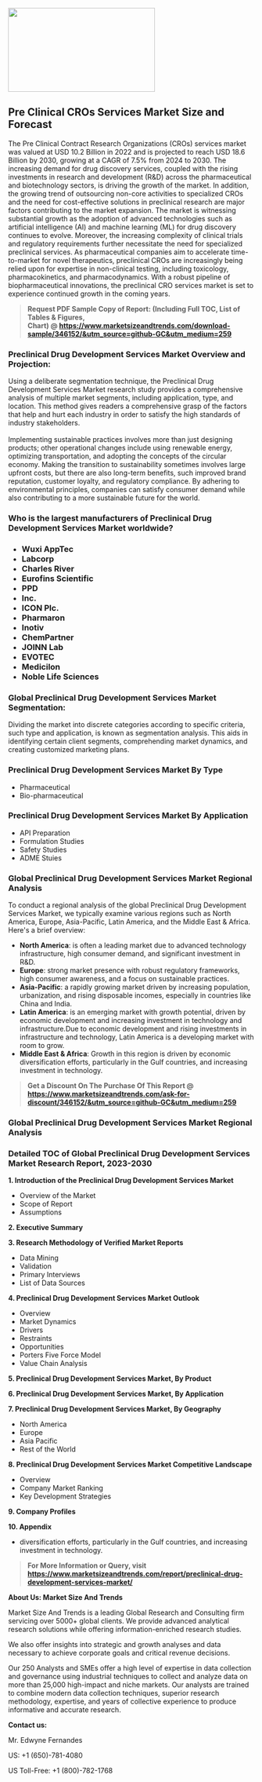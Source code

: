 <p><img class="alignnone size-medium wp-image-20088" src="https://ffe5etoiles.com/wp-content/uploads/2024/12/MST1-300x171.png" alt="" width="300" height="171" /></p><h2>Pre Clinical CROs Services Market Size and Forecast</h2><p>The Pre Clinical Contract Research Organizations (CROs) services market was valued at USD 10.2 Billion in 2022 and is projected to reach USD 18.6 Billion by 2030, growing at a CAGR of 7.5% from 2024 to 2030. The increasing demand for drug discovery services, coupled with the rising investments in research and development (R&D) across the pharmaceutical and biotechnology sectors, is driving the growth of the market. In addition, the growing trend of outsourcing non-core activities to specialized CROs and the need for cost-effective solutions in preclinical research are major factors contributing to the market expansion. The market is witnessing substantial growth as the adoption of advanced technologies such as artificial intelligence (AI) and machine learning (ML) for drug discovery continues to evolve. Moreover, the increasing complexity of clinical trials and regulatory requirements further necessitate the need for specialized preclinical services. As pharmaceutical companies aim to accelerate time-to-market for novel therapeutics, preclinical CROs are increasingly being relied upon for expertise in non-clinical testing, including toxicology, pharmacokinetics, and pharmacodynamics. With a robust pipeline of biopharmaceutical innovations, the preclinical CRO services market is set to experience continued growth in the coming years.</p><blockquote id="" class=""><strong>Request PDF Sample Copy of Report: (Including Full TOC, List of Tables &amp; Figures, Chart)&nbsp;@&nbsp;<strong><a href="https://www.marketsizeandtrends.com/download-sample/346152/&utm_source=github-GC&utm_medium=259" target="_blank">https://www.marketsizeandtrends.com/download-sample/346152/&utm_source=github-GC&utm_medium=259</a></strong></strong></blockquote><h3 id="" class="">Preclinical Drug Development Services Market&nbsp;Overview and Projection:</h3><p id="" class="">Using a deliberate segmentation technique, the Preclinical Drug Development Services Market research study provides a comprehensive analysis of multiple market segments, including application, type, and location. This method gives readers a comprehensive grasp of the factors that help and hurt each industry in order to satisfy the high standards of industry stakeholders. <br /> <br />Implementing sustainable practices involves more than just designing products; other operational changes include using renewable energy, optimizing transportation, and adopting the concepts of the circular economy. Making the transition to sustainability sometimes involves large upfront costs, but there are also long-term benefits, such improved brand reputation, customer loyalty, and regulatory compliance. By adhering to environmental principles, companies can satisfy consumer demand while also contributing to a more sustainable future for the world.</p><h3 id="" class="">Who is the largest manufacturers of&nbsp;Preclinical Drug Development Services Market worldwide?</h3><h3 class=""><p><ul><li>Wuxi AppTec </li><li> Labcorp </li><li> Charles River </li><li> Eurofins Scientific </li><li> PPD </li><li> Inc. </li><li> ICON Plc. </li><li> Pharmaron </li><li> Inotiv </li><li> ChemPartner </li><li> JOINN Lab </li><li> EVOTEC </li><li> Medicilon </li><li> Noble Life Sciences</li></ul></p></h3><h3 id="" class="">Global&nbsp;Preclinical Drug Development Services Market Segmentation:</h3><p id="" class="">Dividing the market into discrete categories according to specific criteria, such type and application, is known as segmentation analysis. This aids in identifying certain client segments, comprehending market dynamics, and creating customized marketing plans.</p><h3 id="" class="">Preclinical Drug Development Services Market&nbsp;By Type</h3><p><p><ul><li>Pharmaceutical</li><li> Bio-pharmaceutical</p></li></ul></p></p><h3 id="" class="">Preclinical Drug Development Services Market&nbsp;By Application</h3><p class=""><p><ul><li>API Preparation</li><li> Formulation Studies</li><li> Safety Studies</li><li> ADME Stuies</li></ul></p></p><h3 id="" class="">Global Preclinical Drug Development Services Market Regional Analysis</h3><p id="" class="">To conduct a regional analysis of the global Preclinical Drug Development Services Market, we typically examine various regions such as North America, Europe, Asia-Pacific, Latin America, and the Middle East &amp; Africa. Here's a brief overview:</p><ul><li><strong>North America</strong>: is often a leading market due to advanced technology infrastructure, high consumer demand, and significant investment in R&amp;D.</li><li><strong>Europe</strong>: strong market presence with robust regulatory frameworks, high consumer awareness, and a focus on sustainable practices.</li><li><strong>Asia-Pacific</strong>: a rapidly growing market driven by increasing population, urbanization, and rising disposable incomes, especially in countries like China and India.</li><li><strong>Latin America</strong>: is an emerging market with growth potential, driven by economic development and increasing investment in technology and infrastructure.Due to economic development and rising investments in infrastructure and technology, Latin America is a developing market with room to grow.</li><li><strong>Middle East &amp; Africa</strong>: Growth in this region is driven by economic diversification efforts, particularly in the Gulf countries, and increasing investment in technology.</li></ul><blockquote id="" class=""><strong>Get a Discount On The Purchase Of This Report @ <strong><a href="https://www.marketsizeandtrends.com/ask-for-discount/346152/&utm_source=github-GC&utm_medium=259" target="_blank">https://www.marketsizeandtrends.com/ask-for-discount/346152/&utm_source=github-GC&utm_medium=259</a></strong></strong></blockquote><h3 id="" class="">Global Preclinical Drug Development Services Market Regional Analysis</h3><h3 id="" class="">Detailed TOC of Global Preclinical Drug Development Services Market Research Report, 2023-2030</h3><p id="" class=""><strong>1. Introduction of the Preclinical Drug Development Services Market</strong></p><ul><li>Overview of the Market</li><li>Scope of Report</li><li>Assumptions</li></ul><p id="" class=""><strong>2. Executive Summary</strong></p><p id="" class=""><strong>3. Research Methodology of Verified Market Reports</strong></p><ul><li>Data Mining</li><li>Validation</li><li>Primary Interviews</li><li>List of Data Sources</li></ul><p id="" class=""><strong>4. Preclinical Drug Development Services Market Outlook</strong></p><ul><li>Overview</li><li>Market Dynamics</li><li>Drivers</li><li>Restraints</li><li>Opportunities</li><li>Porters Five Force Model</li><li>Value Chain Analysis</li></ul><p id="" class=""><strong>5. Preclinical Drug Development Services Market, By Product</strong></p><p id="" class=""><strong>6. Preclinical Drug Development Services Market, By Application</strong></p><p id="" class=""><strong>7. Preclinical Drug Development Services Market, By Geography</strong></p><ul><li>North America</li><li>Europe</li><li>Asia Pacific</li><li>Rest of the World</li></ul><p id="" class=""><strong>8. Preclinical Drug Development Services Market Competitive Landscape</strong></p><ul><li>Overview</li><li>Company Market Ranking</li><li>Key Development Strategies</li></ul><p id="" class=""><strong>9. Company Profiles</strong></p><p id="" class=""><strong>10. Appendix</strong></p><ul><li>diversification efforts, particularly in the Gulf countries, and increasing investment in technology.</li></ul><blockquote id="" class=""><strong>For More Information or Query, visit <strong><strong><a href="https://www.marketsizeandtrends.com/report/preclinical-drug-development-services-market/" target="_blank">https://www.marketsizeandtrends.com/report/preclinical-drug-development-services-market/</a></strong></strong></strong></blockquote><p id="" class=""><strong>About Us: Market Size And Trends</strong></p><p id="" class="">Market Size And Trends is a leading Global Research and Consulting firm servicing over 5000+ global clients. We provide advanced analytical research solutions while offering information-enriched research studies.</p><p id="" class="">We also offer insights into strategic and growth analyses and data necessary to achieve corporate goals and critical revenue decisions.</p><p id="" class="">Our 250 Analysts and SMEs offer a high level of expertise in data collection and governance using industrial techniques to collect and analyze data on more than 25,000 high-impact and niche markets. Our analysts are trained to combine modern data collection techniques, superior research methodology, expertise, and years of collective experience to produce informative and accurate research.</p><p id="" class=""><strong>Contact us:</strong></p><p id="" class="">Mr. Edwyne Fernandes</p><p id="" class="">US: +1 (650)-781-4080</p><p id="" class="">US Toll-Free: +1 (800)-782-1768</p>
